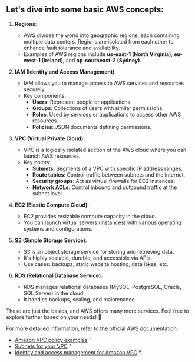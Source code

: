 ## Let's dive into some basic AWS concepts:

1. **Regions**:
   - AWS divides the world into geographic regions, each containing multiple data centers. Regions are isolated from each other to enhance fault tolerance and availability.
   - Examples of AWS regions include **us-east-1 (North Virginia)**, **eu-west-1 (Ireland)**, and **ap-southeast-2 (Sydney)**.

2. **IAM (Identity and Access Management)**:
   - IAM allows you to manage access to AWS services and resources securely.
   - Key components:
       - **Users**: Represent people or applications.
       - **Groups**: Collections of users with similar permissions.
       - **Roles**: Used by services or applications to access other AWS resources.
       - **Policies**: JSON documents defining permissions.

3. **VPC (Virtual Private Cloud)**:
   - VPC is a logically isolated section of the AWS cloud where you can launch AWS resources.
   - Key points:
       - **Subnets**: Segments of a VPC with specific IP address ranges.
       - **Route tables**: Control traffic between subnets and the internet.
       - **Security groups**: Act as virtual firewalls for EC2 instances.
       - **Network ACLs**: Control inbound and outbound traffic at the subnet level.

4. **EC2 (Elastic Compute Cloud)**:
   - EC2 provides resizable compute capacity in the cloud.
   - You can launch virtual servers (instances) with various operating systems and configurations.

5. **S3 (Simple Storage Service)**:
   - S3 is an object storage service for storing and retrieving data.
   - It's highly scalable, durable, and accessible via APIs.
   - Use cases: backups, static website hosting, data lakes, etc.

6. **RDS (Relational Database Service)**:
   - RDS manages relational databases (MySQL, PostgreSQL, Oracle, SQL Server) in the cloud.
   - It handles backups, scaling, and maintenance.

These are just the basics, and AWS offers many more services. Feel free to explore further based on your needs! 🚀

For more detailed information, refer to the official AWS documentation:
- [Amazon VPC policy examples](https://docs.aws.amazon.com/vpc/latest/userguide/vpc-policy-examples.html) ¹
- [Subnets for your VPC](https://docs.aws.amazon.com/vpc/latest/userguide/configure-subnets.html) ²
- [Identity and access management for Amazon VPC](https://docs.aws.amazon.com/vpc/latest/userguide/security-iam.html) ³.

